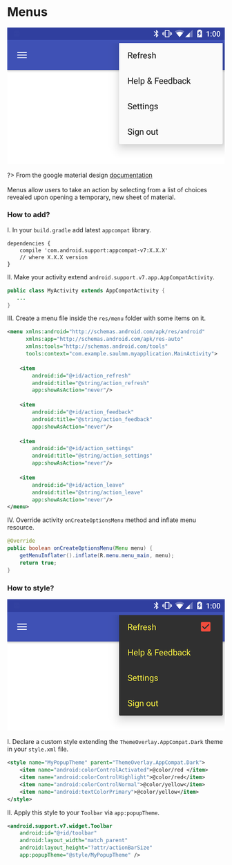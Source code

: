 # Menus

![](images/anglerMMB29Psaulmm01162016211546.png)

?> From the google material design [documentation](https://material.io/guidelines/components/menus.html)
<br>
<br>Menus allow users to take an action by selecting from a list of choices revealed upon opening a temporary, new sheet of material.

### How to add?

I. In your `build.gradle` add latest `appcompat` library.

```
dependencies {
    compile 'com.android.support:appcompat-v7:X.X.X'
    // where X.X.X version
}
```

II. Make your activity extend `android.support.v7.app.AppCompatActivity`.

```java
public class MyActivity extends AppCompatActivity {
   ...
}
```

III. Create a menu file inside the `res/menu` folder with some items on it.

```xml
<menu xmlns:android="http://schemas.android.com/apk/res/android"
      xmlns:app="http://schemas.android.com/apk/res-auto"
      xmlns:tools="http://schemas.android.com/tools"
      tools:context="com.example.saulmm.myapplication.MainActivity">

    <item
        android:id="@+id/action_refresh"
        android:title="@string/action_refresh"
        app:showAsAction="never"/>

    <item
        android:id="@+id/action_feedback"
        android:title="@string/action_feedback"
        app:showAsAction="never"/>

    <item
        android:id="@+id/action_settings"
        android:title="@string/action_settings"
        app:showAsAction="never"/>

    <item
        android:id="@+id/action_leave"
        android:title="@string/action_leave"
        app:showAsAction="never"/>
</menu>

```


IV. Override activity `onCreateOptionsMenu` method and inflate menu resource.

```java
@Override
public boolean onCreateOptionsMenu(Menu menu) {
    getMenuInflater().inflate(R.menu.menu_main, menu);
    return true;
}
```



### How to style?

![](images/custom_image.png)

I. Declare a custom style extending the `ThemeOverlay.AppCompat.Dark` theme in your `style.xml` file.

```xml
<style name="MyPopupTheme" parent="ThemeOverlay.AppCompat.Dark">
    <item name="android:colorControlActivated">@color/red </item>
    <item name="android:colorControlHighlight">@color/red</item>
    <item name="android:colorControlNormal">@color/yellow</item>
    <item name="android:textColorPrimary">@color/yellow</item>
</style>
```

II. Apply this style to your `Toolbar` via `app:popupTheme`.

```xml
<android.support.v7.widget.Toolbar
    android:id="@+id/toolbar"
    android:layout_width="match_parent"
    android:layout_height="?attr/actionBarSize"
    app:popupTheme="@style/MyPopupTheme" />
```
